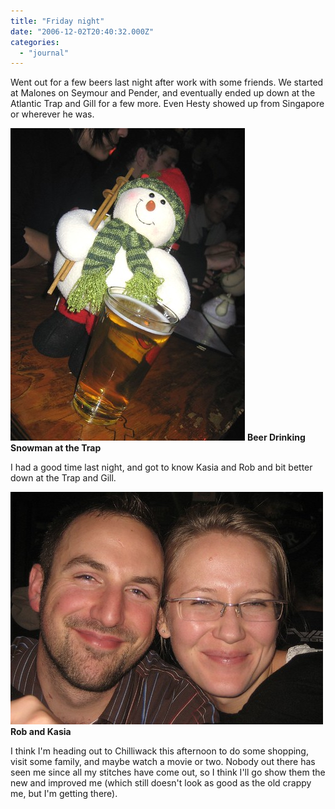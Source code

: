 ```yaml
---
title: "Friday night"
date: "2006-12-02T20:40:32.000Z"
categories: 
  - "journal"
---
```


Went out for a few beers last night after work with some friends. We started at Malones on Seymour and Pender, and eventually ended up down at the Atlantic Trap and Gill for a few more. Even Hesty showed up from Singapore or wherever he was.

[![BeerSnowman](images/312227646_0bf214762d.jpg)](http://www.flickr.com/photos/duanestorey/312227646/) **Beer Drinking Snowman at the Trap**

I had a good time last night, and got to know Kasia and Rob and bit better down at the Trap and Gill.

[![KasiaRob](images/312227596_0898cad167.jpg)](http://www.flickr.com/photos/duanestorey/312227596/) **Rob and Kasia**

I think I'm heading out to Chilliwack this afternoon to do some shopping, visit some family, and maybe watch a movie or two. Nobody out there has seen me since all my stitches have come out, so I think I'll go show them the new and improved me (which still doesn't look as good as the old crappy me, but I'm getting there).
